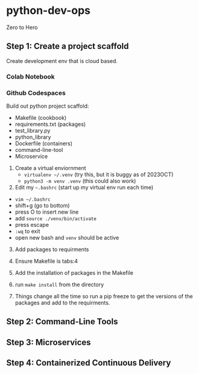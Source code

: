 # python-dev-ops
Zero to Hero


## Step 1: Create a project scaffold

Create development env that is cloud based.

### Colab Notebook

### Github Codespaces

Build out python project scaffold:

* Makefile (cookbook)
* requirements.txt (packages)
* test_library.py
* python_library
* Dockerfile (containers)
* command-line-tool
* Microservice

1. Create a virtual enviornment 
    - `virtualenv ~/.venv` (try this, but it is buggy as of 2023OCT)
    - `python3 -m venv .venv` (this could also work) 
2. Edit my `~.bashrc` (start up my virtual env run each time)
- `vim ~/.bashrc`
- shift+g (go to bottom)
- press O to insert new line
- add `source ./venv/bin/activate`
- press escape
- `:wq` to exit
- open new bash and `venv` should be active

3. Add packages to requirments

4. Ensure Makefile is tabs:4 
5. Add the installation of packages in the Makefile
6. run `make install` from the directory

7. Things change all the time so run a pip freeze to get the versions of the packages and add to the requirments. 

## Step 2: Command-Line Tools

## Step 3: Microservices

## Step 4: Containerized Continuous Delivery
